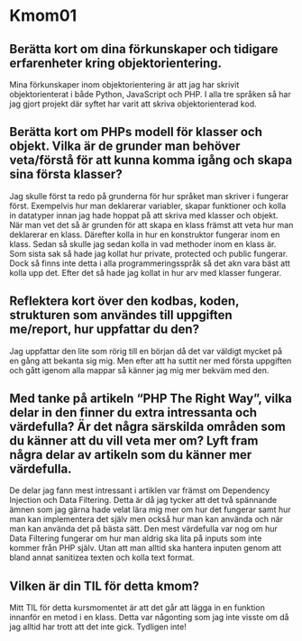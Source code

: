 <h1 id="kmom01">Kmom01</h1>

Berätta kort om dina förkunskaper och tidigare erfarenheter kring objektorientering.
----------------------
Mina förkunskaper inom objektorientering är att jag har skrivit objektorienterat i både Python, JavaScript och PHP. I alla tre språken så har jag gjort projekt där syftet har varit att skriva objektorienterad kod.

Berätta kort om PHPs modell för klasser och objekt. Vilka är de grunder man behöver veta/förstå för att kunna komma igång och skapa sina första klasser?
----------------------------
Jag skulle först ta redo på grunderna för hur språket man skriver i fungerar först. Exempelvis hur man deklarerar variabler, skapar funktioner och kolla in datatyper innan jag hade hoppat på att skriva med klasser och objekt. När man vet det så är grunden för att skapa en klass främst att veta hur man deklarerar en klass. Därefter kolla in hur en konstruktor fungerar inom en klass. Sedan så skulle jag sedan kolla in vad methoder inom en klass är. Som sista sak så hade jag kollat hur private, protected och public fungerar. Dock så finns inte detta i alla programmeringsspråk så det akn vara bäst att kolla upp det. Efter det så hade jag kollat in hur arv med klasser fungerar.

Reflektera kort över den kodbas, koden, strukturen som användes till uppgiften me/report, hur uppfattar du den?
---------------------------------
Jag uppfattar den lite som rörig till en början då det var väldigt mycket på en gång att bekanta sig mig. Men efter att ha suttit ner med första uppgiften och gått igenom alla mappar så känner jag mig mer bekväm med den.

Med tanke på artikeln “PHP The Right Way”, vilka delar in den finner du extra intressanta och värdefulla? Är det några särskilda områden som du känner att du vill veta mer om? Lyft fram några delar av artikeln som du känner mer värdefulla.
---------------------------------
De delar jag fann mest intressant i artiklen var främst om Dependency Injection och Data Filtering. Detta är då jag tycker att det två spännande ämnen som jag gärna hade velat lära mig mer om hur det fungerar samt hur man kan implementera det själv men också hur man kan använda och när man kan använda det på bästa sätt. Den mest värdefulla var nog om hur Data Filtering fungerar om hur man aldrig ska lita på inputs som inte kommer från PHP själv. Utan att man alltid ska hantera inputen genom att bland annat sanitizea texten och kolla text format.

Vilken är din TIL för detta kmom?
-------------------
Mitt TIL för detta kursmomentet är att det går att lägga in en funktion innanför en metod i en klass. Detta var någonting som jag inte visste om då jag alltid har trott att det inte gick. Tydligen inte!
